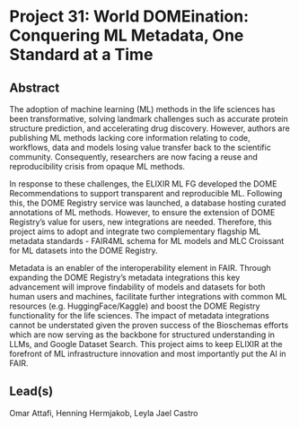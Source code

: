 # Project 31: World DOMEination: Conquering ML Metadata, One Standard at a Time


## Abstract

The adoption of machine learning (ML) methods in the life sciences has been transformative, solving landmark challenges such as accurate protein structure prediction, and accelerating drug discovery. However, authors are publishing ML methods lacking core information relating to code, workflows, data and models losing value transfer back to the scientific community. Consequently, researchers are now facing a reuse and reproducibility crisis from opaque ML methods. 

In response to these challenges, the ELIXIR ML FG developed the DOME Recommendations to support transparent and reproducible ML. Following this, the DOME Registry service was launched, a database hosting curated annotations of ML methods. However, to ensure the extension of DOME Registry’s value for users, new integrations are needed. Therefore, this project aims to adopt and integrate two complementary flagship ML metadata standards - FAIR4ML schema for ML models and MLC Croissant for ML datasets into the DOME Registry.    

Metadata is an enabler of the interoperability element in FAIR. Through expanding the DOME Registry’s metadata integrations this key advancement will improve findability of models and datasets for both human users and  machines, facilitate further integrations with common ML resources (e.g. HuggingFace/Kaggle) and boost the DOME Registry functionality for the life sciences. The impact of metadata integrations cannot be understated given the proven success of the Bioschemas efforts which are now serving as the backbone for structured understanding in LLMs, and Google Dataset Search. This project aims to keep ELIXIR at the forefront of ML infrastructure innovation and most importantly put the AI in FAIR.

## Lead(s)

Omar Attafi, Henning Hermjakob, Leyla Jael Castro

